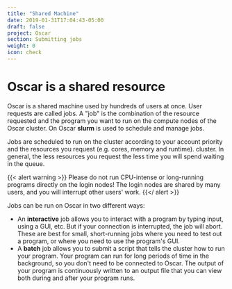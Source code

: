 ```yaml
---
title: "Shared Machine"
date: 2019-01-31T17:04:43-05:00
draft: false
project: Oscar
section: Submitting jobs
weight: 0
icon: check
---
```


# Oscar is a shared resource

Oscar is a shared machine used by hundreds of users at once. User
requests are called jobs.  A "job" is the combination of the resource
requested and the program you want to run on the compute nodes of
the Oscar cluster. On Oscar **slurm** is used to schedule and
manage jobs.

Jobs are scheduled to run on the cluster according to your account
priority and the resources you request (e.g. cores, memory and runtime).
cluster.  In general, the less resources you request the less time
you will spend waiting in the queue.

{{< alert warning >}}
Please do not run CPU-intense or long-running programs directly on
the login nodes! The login nodes are shared by many users, and you will
interrupt other users' work.
{{</ alert >}}

Jobs can be run on Oscar in two different ways:

-   An **interactive** job allows you to interact with a program by
    typing input, using a GUI, etc. But if your connection is
    interrupted, the job will abort. These are best for small,
    short-running jobs where you need to test out a program, or where
    you need to use the program's GUI.
-   A **batch** job allows you to submit a script that tells the cluster
    how to run your program. Your program can run for long periods of
    time in the background, so you don't need to be connected to Oscar.
    The output of your program is continuously written to an output file
    that you can view both during and after your program runs.
